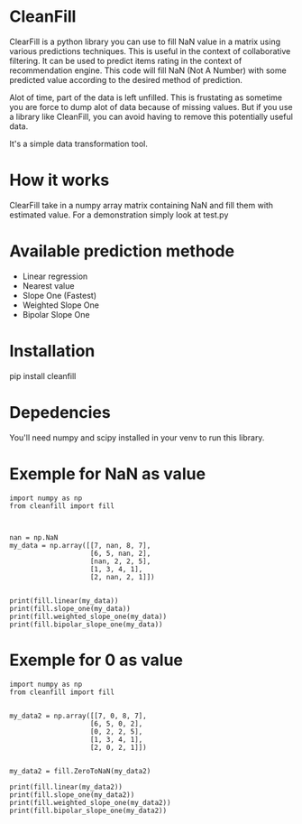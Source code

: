 # CleanFill
ClearFill is a python library you can use to fill NaN value in a matrix using various predictions techniques. This is useful in the context of collaborative filtering. It can be used to predict items rating in the context of recommendation engine. This code will fill NaN (Not A Number) with some predicted value according to the desired method of prediction. 

Alot of time, part of the data is left unfilled. This is frustating as sometime you are force to dump alot of data because of missing values. But if you use a library like CleanFill, you can avoid having to remove this potentially useful data.

It's a simple data transformation tool.

# How it works
ClearFill take in a numpy array matrix containing NaN and fill them with estimated value. For a demonstration simply look at test.py

# Available prediction methode
- Linear regression
- Nearest value
- Slope One (Fastest)
- Weighted Slope One
- Bipolar Slope One

# Installation
pip install cleanfill

# Depedencies
You'll need numpy and scipy installed in your venv to run this library.

# Exemple for NaN as value
```
import numpy as np
from cleanfill import fill



nan = np.NaN
my_data = np.array([[7, nan, 8, 7],
                    [6, 5, nan, 2],
                    [nan, 2, 2, 5],
                    [1, 3, 4, 1],
                    [2, nan, 2, 1]])


print(fill.linear(my_data))
print(fill.slope_one(my_data))
print(fill.weighted_slope_one(my_data))
print(fill.bipolar_slope_one(my_data))
```

# Exemple for 0 as value
```
import numpy as np
from cleanfill import fill


my_data2 = np.array([[7, 0, 8, 7],
                    [6, 5, 0, 2],
                    [0, 2, 2, 5],
                    [1, 3, 4, 1],
                    [2, 0, 2, 1]])


my_data2 = fill.ZeroToNaN(my_data2)

print(fill.linear(my_data2))
print(fill.slope_one(my_data2))
print(fill.weighted_slope_one(my_data2))
print(fill.bipolar_slope_one(my_data2))
